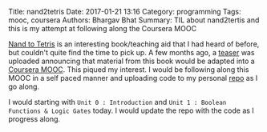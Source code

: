 Title: nand2tetris
Date: 2017-01-21 13:16
Category: programming
Tags: mooc, coursera
Authors: Bhargav Bhat
Summary: TIL about nand2tertis and this is my attempt at following along the Coursera MOOC


[Nand to Tetris](https://www.nand2tetris.org/) is an interesting book/teaching aid that I had heard of before, but couldn't quite find the time to pick up. A few months ago, a [teaser](https://www.youtube.com/watch?v=wTl5wRDT0CU) was uploaded announcing that material from this book would be adapted into a [Coursera MOOC](https://www.coursera.org/learn/build-a-computer). This piqued my interest. I would be following along this MOOC in a self paced manner and uploading code to my personal [repo](https://github.com/bhargavbhat/nand2tetris) as I go along.

I would starting with `Unit 0 : Introduction` and `Unit 1 : Boolean Functions & Logic Gates` today. I would update the repo with the code as I progress along.

